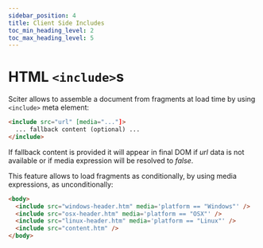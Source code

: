 ```yaml
---
sidebar_position: 4
title: Client Side Includes
toc_min_heading_level: 2
toc_max_heading_level: 5
---
```


# HTML `<include>`s

Sciter allows to assemble a document from fragments at load time by using `<include>` meta element:

```html
<include src="url" [media="..."]>
  ... fallback content (optional) ...
</include>
```

If fallback content is provided it will appear in final DOM if _url_ data is not available or if media expression will be resolved to _false_.

This feature allows to load fragments as conditionally, by using media expressions, as unconditionally:

```html
<body>
  <include src="windows-header.htm" media='platform == "Windows"' />
  <include src="osx-header.htm" media='platform == "OSX"' />
  <include src="linux-header.htm" media='platform == "Linux"' />
  <include src="content.htm" />
</body>
```



